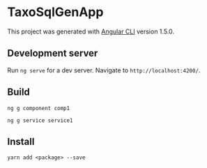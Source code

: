 # TaxoSqlGenApp

This project was generated with [Angular CLI](https://github.com/angular/angular-cli) version 1.5.0.

## Development server

Run `ng serve` for a dev server. Navigate to `http://localhost:4200/`. 

## Build

`ng g component comp1`

`ng g service service1`

## Install

`yarn add <package> --save`
